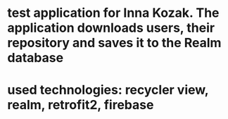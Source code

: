 # test application for Inna Kozak. The application downloads users, their repository and saves it to the Realm database

# used technologies: recycler view, realm, retrofit2, firebase

